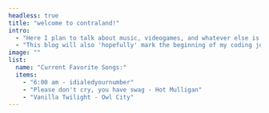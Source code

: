 ```yaml
---
headless: true
title: "welcome to contraland!"
intro: 
  - "Here I plan to talk about music, videogames, and whatever else is my interest of the day!"
  - "This blog will also 'hopefully' mark the beginning of my coding journey :)"
image: ""
list:
  name: "Current Favorite Songs:"
  items: 
    - "6:00 am - idialedyournumber"
    - "Please don't cry, you have swag - Hot Mulligan"
    - "Vanilla Twilight - Owl City"
---
```

